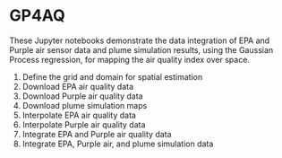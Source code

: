 # GP4AQ

These Jupyter notebooks demonstrate the data integration of EPA and Purple air sensor data and plume simulation results, using the Gaussian Process regression, for mapping the air quality index over space. 

1. Define the grid and domain for spatial estimation
2. Download EPA air quality data
3. Download Purple air quality data
4. Download plume simulation maps
5. Interpolate EPA air quality data
6. Interpolate Purple air quality data
7. Integrate EPA and Purple air quality data
8. Integrate EPA, Purple air, and plume simulation data  
